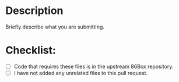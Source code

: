 # Description

Briefly describe what you are submitting.

# Checklist:

- [ ] Code that requires these files is in the upstream 86Box repository.
- [ ] I have not added any unrelated files to this pull request.
